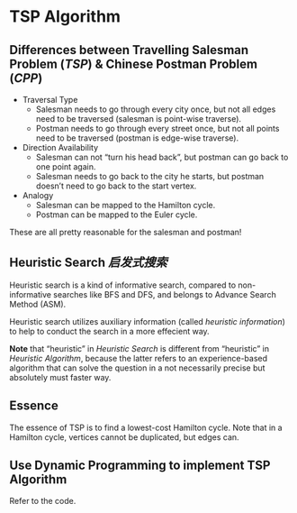 # TSP Algorithm

## Differences between Travelling Salesman Problem (*TSP*) & Chinese Postman Problem (*CPP*)

-   Traversal Type
    -   Salesman needs to go through every city once, but not all edges need to be traversed (salesman is point-wise traverse).
    -   Postman needs to go through every street once, but not all points need to be traversed (postman is edge-wise traverse).
-   Direction Availability
    -   Salesman can not “turn his head back”, but postman can go back to one point again.
    -   Salesman needs to go back to the city he starts, but postman doesn’t need to go back to the start vertex.
-   Analogy
    -   Salesman can be mapped to the Hamilton cycle.
    -   Postman can be mapped to the Euler cycle.

These are all pretty reasonable for the salesman and postman!

## Heuristic Search *启发式搜索*

Heuristic search is a kind of informative search, compared to non-informative searches like BFS and DFS, and belongs to Advance Search Method (ASM). 

Heuristic search utilizes auxiliary information (called *heuristic information*) to help to conduct the search in a more effecient way.

**Note** that “heuristic” in *Heuristic Search* is different from “heuristic” in *Heuristic Algorithm*, because the latter refers to an experience-based algorithm that can solve the question in a not necessarily precise but absolutely must faster way.

## Essence

The essence of TSP is to find a lowest-cost Hamilton cycle. Note that in a Hamilton cycle, vertices cannot be duplicated, but edges can. 

## Use Dynamic Programming to implement TSP Algorithm

Refer to the code.

